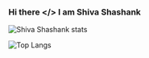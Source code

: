 ### Hi there </> I am Shiva Shashank

![Shiva Shashank stats](https://github-readme-stats.vercel.app/api?username=shashankpie&theme=tokyonight&show_icons=true&count_private=true&include_all_commits=true)

![Top Langs](https://github-readme-stats.vercel.app/api/top-langs/?username=shashankpie&layout=compact&theme=tokyonigth)
